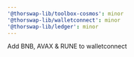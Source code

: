 ```yaml
---
'@thorswap-lib/toolbox-cosmos': minor
'@thorswap-lib/walletconnect': minor
'@thorswap-lib/ledger': minor
---
```


Add BNB, AVAX & RUNE to walletconnect

